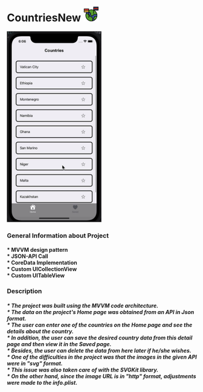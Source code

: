 # CountriesNew <img src="https://github.com/SezginCiftci/CountriesNew/blob/main/countries.png" width="40">

<img src="https://github.com/SezginCiftci/CountriesNew/blob/main/CountryNew.gif" width="250">

### General Information about Project

#### * MVVM design pattern <br/> * JSON-API Call <br/> * CoreData Implementation <br/> * Custom UICollectionView <br/> * Custom UITableView

### Description 

##### * The project was built using the MVVM code architecture. <br/> * The data on the project's Home page was obtained from an API in Json format. <br/> * The user can enter one of the countries on the Home page and see the details about the country. <br/> * In addition, the user can save the desired country data from this detail page and then view it in the Saved page. <br/> * Besides, the user can delete the data from here later if he/she wishes. <br/> * One of the difficulties in the project was that the images in the given API were in "svg" format. <br/> * This issue was also taken care of with the SVGKit library. <br/> * On the other hand, since the image URL is in "http" format, adjustments were made to the info.plist.
